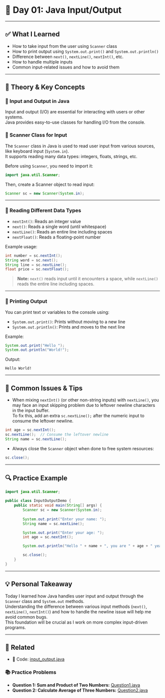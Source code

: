 # 📝 Day 01: Java Input/Output

---

## ✅ What I Learned

- How to take input from the user using `Scanner` class  
- How to print output using `System.out.print()` and `System.out.println()`  
- Difference between `next()`, `nextLine()`, `nextInt()`, etc.  
- How to handle multiple inputs  
- Common input-related issues and how to avoid them  

---

## 📌 Theory & Key Concepts

### 🔹 Input and Output in Java

Input and output (I/O) are essential for interacting with users or other systems.  
Java provides easy-to-use classes for handling I/O from the console.

### 🔹 Scanner Class for Input

The `Scanner` class in Java is used to read user input from various sources, like keyboard input (`System.in`).  
It supports reading many data types: integers, floats, strings, etc.

Before using `Scanner`, you need to import it:

```java
import java.util.Scanner;
```

Then, create a Scanner object to read input:

```java
Scanner sc = new Scanner(System.in);
```

---

### 🔹 Reading Different Data Types

- `nextInt()`: Reads an integer value  
- `next()`: Reads a single word (until whitespace)  
- `nextLine()`: Reads an entire line including spaces  
- `nextFloat()`: Reads a floating-point number

Example usage:

```java
int number = sc.nextInt();
String word = sc.next();
String line = sc.nextLine();
float price = sc.nextFloat();
```

> **Note:** `next()` reads input until it encounters a space, while `nextLine()` reads the entire line including spaces.

---

### 🔹 Printing Output

You can print text or variables to the console using:

- `System.out.print()`: Prints without moving to a new line  
- `System.out.println()`: Prints and moves to the next line

Example:

```java
System.out.print("Hello ");
System.out.println("World!");
```

Output:

```
Hello World!
```

---

## 🧠 Common Issues & Tips

- When mixing `nextInt()` (or other non-string inputs) with `nextLine()`, you may face an input skipping problem due to leftover newline characters in the input buffer.  
  To fix this, add an extra `sc.nextLine();` after the numeric input to consume the leftover newline.

```java
int age = sc.nextInt();
sc.nextLine();  // Consume the leftover newline
String name = sc.nextLine();
```

- Always close the `Scanner` object when done to free system resources:

```java
sc.close();
```

---

## 🔍 Practice Example

```java
import java.util.Scanner;

public class InputOutputDemo {
    public static void main(String[] args) {
        Scanner sc = new Scanner(System.in);
        
        System.out.print("Enter your name: ");
        String name = sc.nextLine();

        System.out.print("Enter your age: ");
        int age = sc.nextInt();

        System.out.println("Hello " + name + ", you are " + age + " years old.");

        sc.close();
    }
}
```

---

## 💡 Personal Takeaway

Today I learned how Java handles user input and output through the `Scanner` class and `System.out` methods.  
Understanding the difference between various input methods (`next()`, `nextLine()`, `nextInt()`) and how to handle the newline issue will help me avoid common bugs.  
This foundation will be crucial as I work on more complex input-driven programs.

---

## 🔗 Related

- 🔎 Code: [input_output.java](https://github.com/verma-suraj/Java-DSA-100Days-Challenge/blob/main/Day%2001/Practice_Problems/input_output.java)

### 📚 Practice Problems

* **Question 1: Sum and Product of Two Numbers:** [Question1.java](https://github.com/verma-suraj/Java-DSA-100Days-Challenge/blob/main/Day%2001/Practice_Problems/circle_area.java)
* **Question 2: Calculate Average of Three Numbers:** [Question2.java](https://github.com/verma-suraj/Java-DSA-100Days-Challenge/blob/main/Day%2001/Practice_Problems/multiplication_table.java)
